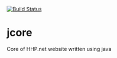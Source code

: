 [![Build Status](https://travis-ci.org/HHPnet/jcore.svg?branch=master)](https://travis-ci.org/HHPnet/jcore)

# jcore
Core of HHP.net website written using java
